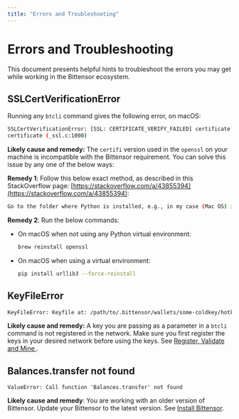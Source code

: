 ```yaml
---
title: "Errors and Troubleshooting"
---
```


# Errors and Troubleshooting

This document presents helpful hints to troubleshoot the errors you may get while working in the Bittensor ecosystem. 

## SSLCertVerificationError

Running any `btcli` command gives the following error, on macOS:

```bash
SSLCertVerificationError: [SSL: CERTIFICATE_VERIFY_FAILED] certificate verify failed: unable to get local issuer
certificate (_ssl.c:1000)
```

**Likely cause and remedy:** The `certifi` version used in the `openssl` on your machine is incompatible with the Bittensor requirement. You can solve this issue by any one of the below ways:

**Remedy 1**: Follow this below exact method, as described in this StackOverflow page: [https://stackoverflow.com/a/43855394](https://stackoverflow.com/a/43855394):

```bash
Go to the folder where Python is installed, e.g., in my case (Mac OS) it is installed in the Applications folder with the folder name 'Python 3.6'. Now double click on 'Install Certificates.command'. You will no longer face this error.
```

**Remedy 2**: Run the below commands:

- On macOS when not using any Python virtual environment: 
    ```bash
    brew reinstall openssl
    ```
- On macOS when using a virtual environment:
    ```bash
    pip install urllib3 --force-reinstall
    ```

## KeyFileError

```bash
KeyFileError: Keyfile at: /path/to/.bittensor/wallets/some-coldkey/hotkeys/somehotkey does not exist
```

**Likely cause and remedy:** A key you are passing as a parameter in a `btcli` command is not registered in the network. Make sure you first register the keys in your desired network before using the keys. See [Register, Validate and Mine
](./subnets/register-validate-mine.md#register).

## Balances.transfer not found

```
ValueError: Call function 'Balances.transfer' not found
```

**Likely cause and remedy**: You are working with an older version of Bittensor. Update your Bittensor to the latest version. See [Install Bittensor](./getting-started/installation.md).